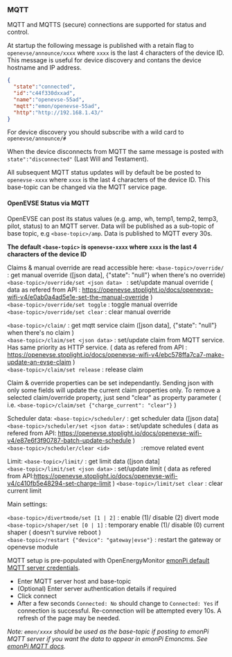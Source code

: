 ### MQTT

MQTT and MQTTS (secure) connections are supported for status and control.

At startup the following message is published with a retain flag to `openevse/announce/xxxx` where `xxxx` is the last 4 characters of the device ID. This message is useful for device discovery and contans the device hostname and IP address.

```json
{
  "state":"connected",
  "id":"c44f330dxxad",
  "name":"openevse-55ad",
  "mqtt":"emon/openevse-55ad",
  "http":"http://192.168.1.43/"
}
```

For device discovery you should subscribe with a wild card to `openevse/announce/#`

When the device disconnects from MQTT the same message is posted with `state":"disconnected"` (Last Will and Testament).

All subsequent MQTT status updates will by default be be posted to `openevse-xxxx` where `xxxx` is the last 4 characters of the device ID. This base-topic can be changed via the MQTT service page.

#### OpenEVSE Status via MQTT

OpenEVSE can post its status values (e.g. amp, wh, temp1, temp2, temp3, pilot, status) to an MQTT server. Data will be published as a sub-topic of base topic, e.g `<base-topic>/amp`. Data is published to MQTT every 30s.

**The default `<base-topic>` is `openevse-xxxx` where `xxxx` is the last 4 characters of the device ID**

Claims & manual override are read accessible here:
`<base-topic>/override/`                    : get manual override ([json data], {"state": "null"} when there's no override)  
`<base-topic>/override/set <json data> `    : set/update manual override ( data as refered from API : https://openevse.stoplight.io/docs/openevse-wifi-v4/e0ab0a4ad5e1e-set-the-manual-override )  
`<base-topic>/override/set toggle`          : toggle manual override  
`<base-topic>/override/set clear`           : clear manual override  

`<base-topic>/claim/`                       : get mqtt service claim ([json data], {"state": "null"} when there's no claim )  
`<base-topic>/claim/set <json data>`        : set/update claim from MQTT service. Has same priority as HTTP service. ( data as refered from API : https://openevse.stoplight.io/docs/openevse-wifi-v4/ebc578ffa7ca7-make-update-an-evse-claim )  
`<base-topic>/claim/set release`            : release claim  

Claim & override properties can be set independantly. Sending json with only some fields will update the current claim properties only. 
To remove a selected claim/override property, just send "clear" as property parameter  ( i.e. `<base-topic>/claim/set {"charge_current": "clear"}` )

Scheduler data:
`<base-topic>/scheduler/`    				: get scheduler data ([json data]  
`<base-topic>/scheduler/set <json data>`	: set/update schedules ( data as refered from API: https://openevse.stoplight.io/docs/openevse-wifi-v4/e87e6f3f90787-batch-update-schedule )  
`<base-topic>/scheduler/clear <id>          :`remove related event  

Limit:
`<base-topic>/limit/`    				: get limit data ([json data]  
`<base-topic>/limit/set <json data>`	: set/update limit ( data as refered from API:https://openevse.stoplight.io/docs/openevse-wifi-v4/c410fb5e48294-set-charge-limit )
`<base-topic>/limit/set clear`	: clear current limit

Main settings:

`<base-topic>/divertmode/set [1 | 2]`   : enable (1)/ disable (2) divert mode  
`<base-topic>/shaper/set [0 | 1]`       : temporary enable (1)/ disable (0) current shaper ( doesn't survive reboot )  
`<base-topic>/restart {"device": "gateway|evse"}` : restart the gateway or openevse module



MQTT setup is pre-populated with OpenEnergyMonitor [emonPi default MQTT server credentials](https://guide.openenergymonitor.org/technical/credentials/#mqtt).

* Enter MQTT server host and base-topic
* (Optional) Enter server authentication details if required
* Click connect
* After a few seconds `Connected: No` should change to `Connected: Yes` if connection is successful. Re-connection will be attempted every 10s. A refresh of the page may be needed.

*Note: `emon/xxxx` should be used as the base-topic if posting to emonPi MQTT server if you want the data to appear in emonPi Emoncms. See [emonPi MQTT docs](https://guide.openenergymonitor.org/technical/mqtt/).*
